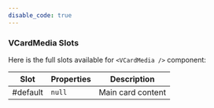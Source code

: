 ```yaml
---
disable_code: true
---
```


### VCardMedia Slots

Here is the full slots available for `<VCardMedia />` component:

| Slot     | Properties                          | Description       |
| -------- | ----------------------------------- | ----------------- |
| #default | <span class="is-null">`null`</span> | Main card content |
